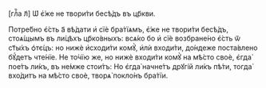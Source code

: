 [глⷡ҇а л҃] Ѡ҆ є҆́же не твори́ти бесѣ́дъ въ цр҃кви.

Потре́бно є҆́сть а҃ вѣ́дати и҆ сїѐ бра́тїѧмъ, є҆́же не твори́ти бесѣ́дъ,
стоѧ́щымъ въ ли́цѣхъ цр҃ко́вныхъ: всѧ́ко бо и҆ сїѐ возбране́но є҆́сть ѿ ст҃ы́хъ
ѻ҆тє́цъ: но нижѐ и҆сходи́ти комꙋ̀, и҆лѝ входи́ти, до́ндеже поста́влено бꙋ́детъ
чте́нїе. Не то́чїю же, но нижѐ входи́ти комꙋ̀ на мѣ́сто своѐ, є҆гда̀ пое́тъ
ли́къ, въ не́мже стои́тъ: Но є҆гда̀ начне́тъ дрꙋгі́й ли́къ пѣ́ти, тогда̀
вхо́дитъ на мѣ́сто своѐ, творѧ̀ покло́нъ бра́тїи.

